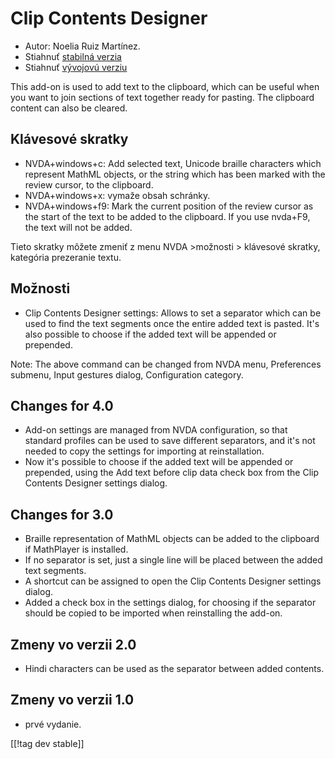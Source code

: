 # Clip Contents Designer #
*   Autor: Noelia Ruiz Martínez.
*   Stiahnuť [stabilná verzia][1]
*   Stiahnuť [vývojovú verziu][2]

This add-on is used to add text to the clipboard, which can be useful when
you want to join sections of text together ready for pasting.  The clipboard
content can also be cleared.

## Klávesové skratky ##
*   NVDA+windows+c: Add selected text, Unicode braille characters which
    represent MathML objects, or the string which has been marked with the
    review cursor, to the clipboard.
*   NVDA+windows+x: vymaže obsah schránky.
*   NVDA+windows+f9: Mark the current position of the review cursor as the
    start of the text to be added to the clipboard.  If you use nvda+F9, the
    text will not be added.

Tieto skratky môžete zmeniť z menu NVDA >možnosti > klávesové skratky,
kategória prezeranie textu.

## Možnosti ##
*   Clip Contents Designer settings: Allows to set a separator which can be used to find the text segments once the entire added text is pasted.
It's also possible to choose if the added text will be appended or prepended.

Note: The above command can be changed from NVDA menu, Preferences submenu,
Input gestures dialog, Configuration category.

## Changes for 4.0 ##
*   Add-on settings are managed from NVDA configuration, so that standard
    profiles can be used to save different separators, and it's not needed
    to copy the settings for importing at reinstallation.
*   Now it's possible to choose if the added text will be appended or
    prepended, using the Add text before clip data check box from the Clip
    Contents Designer settings dialog.

## Changes for 3.0 ##
*   Braille representation of MathML objects can be added to the clipboard
    if MathPlayer is installed.
*   If no separator is set, just a single line will be placed between the
    added text segments.
*   A shortcut can be assigned to open the Clip Contents Designer settings
    dialog.
*   Added a check box in the settings dialog, for choosing if the separator
    should be copied to be imported when reinstalling the add-on.

## Zmeny vo verzii 2.0 ##
*   Hindi characters can be used as the separator between added contents.

## Zmeny vo verzii 1.0 ##
*   prvé vydanie.

[[!tag dev stable]]

[1]: http://addons.nvda-project.org/files/get.php?file=ccd

[2]: http://addons.nvda-project.org/files/get.php?file=ccd-dev
